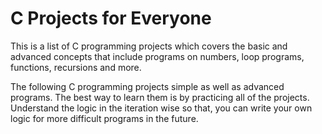 # C Projects for Everyone

This is a list of C programming projects which covers the basic and advanced concepts that include programs on numbers, loop programs, functions, recursions and more.

The following C programming projects simple as well as advanced programs. The best way to learn them is by practicing all of the projects. Understand the logic in the iteration wise so that, you can write your own logic for more difficult programs in the future.

